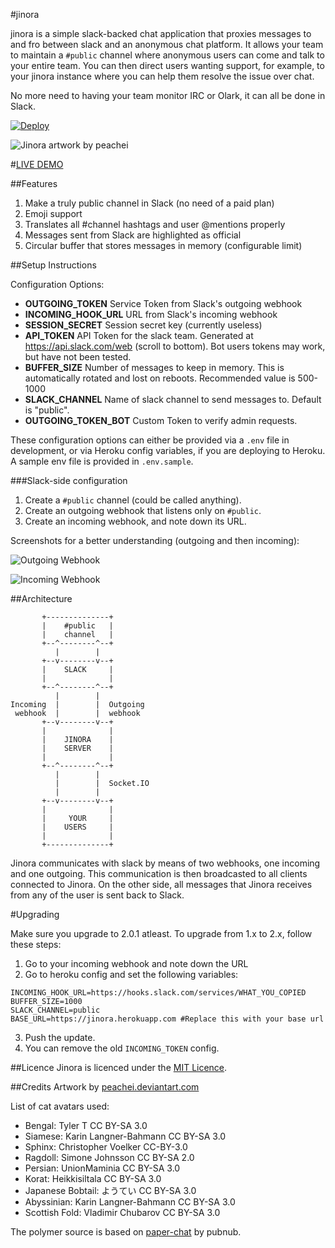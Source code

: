 #jinora

jinora is a simple slack-backed chat application that proxies messages to and fro between slack and an anonymous chat platform. It allows your team to maintain a `#public` channel where anonymous users can come and talk to your entire team. You can then direct users wanting support, for example, to your jinora instance where you can help them resolve the issue over chat. 

No more need to having your team monitor IRC or Olark, it can all be done in Slack.

[![Deploy](https://www.herokucdn.com/deploy/button.png)](https://heroku.com/deploy?template=https://github.com/sdslabs/jinora)

![Jinora artwork by peachei](https://i.imgur.com/WNRjxyN.jpg)

#[LIVE DEMO](http://chat.sdslabs.co)

##Features

1. Make a truly public channel in Slack (no need of a paid plan)
2. Emoji support
3. Translates all #channel hashtags and user @mentions properly
4. Messages sent from Slack are highlighted as official
5. Circular buffer that stores messages in memory (configurable limit)

##Setup Instructions

Configuration Options:

- **OUTGOING_TOKEN** Service Token from Slack's outgoing webhook
- **INCOMING_HOOK_URL** URL from Slack's incoming webhook
- **SESSION_SECRET** Session secret key (currently useless)
- **API_TOKEN** API Token for the slack team. Generated at <https://api.slack.com/web> (scroll to bottom). Bot users tokens may work, but have not been tested.
- **BUFFER_SIZE** Number of messages to keep in memory. This is automatically rotated and lost on reboots. Recommended value is 500-1000
- **SLACK_CHANNEL** Name of slack channel to send messages to. Default is "public".
- **OUTGOING_TOKEN_BOT** Custom Token to verify admin requests.

These configuration options can either be provided via a `.env` file in development, or via Heroku config variables, if you are deploying to Heroku. A sample env file is provided in `.env.sample`.

###Slack-side configuration
1. Create a `#public` channel (could be called anything).
2. Create an outgoing webhook that listens only on `#public`.
3. Create an incoming webhook, and note down its URL.

Screenshots for a better understanding (outgoing and then incoming):

![Outgoing Webhook](http://i.imgur.com/dja9jqa.png)

![Incoming Webhook](http://i.imgur.com/iCDEAok.png)

##Architecture

           +--------------+        
           |    #public   |        
           |    channel   |        
           +--^--------^--+        
              |        |           
           +--v--------v--+        
           |    SLACK     |        
           |              |        
           +--^--------^--+        
              |        |           
    Incoming  |        |  Outgoing 
     webhook  |        |  webhook  
           +--v--------v--+        
           |              |        
           |    JINORA    |        
           |    SERVER    |        
           |              |        
           +--^--------^--+        
              |        |           
              |        |  Socket.IO
              |        |           
           +--v--------v--+        
           |              |        
           |     YOUR     |        
           |    USERS     |        
           |              |        
           +--------------+        

Jinora communicates with slack by means of two webhooks, one incoming and one outgoing. This communication is then broadcasted to all clients connected to Jinora. On the other side, all messages that Jinora receives from any of the user is sent back to Slack.

#Upgrading

Make sure you upgrade to 2.0.1 atleast. To upgrade from 1.x to 2.x, follow these steps:

1. Go to your incoming webhook and note down the URL
2. Go to heroku config and set the following variables:  
```
INCOMING_HOOK_URL=https://hooks.slack.com/services/WHAT_YOU_COPIED
BUFFER_SIZE=1000
SLACK_CHANNEL=public
BASE_URL=https://jinora.herokuapp.com #Replace this with your base url
```
3. Push the update.
4. You can remove the old `INCOMING_TOKEN` config.

##Licence
Jinora is licenced under the [MIT Licence](http://nemo.mit-license.org/).

##Credits
Artwork by [peachei.deviantart.com](http://peachei.deviantart.com/art/Older-Jinora-317463839)

List of cat avatars used:

- Bengal: Tyler T CC BY-SA 3.0
- Siamese: Karin Langner-Bahmann CC BY-SA 3.0
- Sphinx: Christopher Voelker CC-BY-3.0
- Ragdoll: Simone Johnsson CC BY-SA 2.0
- Persian: UnionMaminia CC BY-SA 3.0
- Korat: Heikkisiltala CC BY-SA 3.0
- Japanese Bobtail: ようてい CC BY-SA 3.0
- Abyssinian: Karin Langner-Bahmann CC BY-SA 3.0
- Scottish Fold: Vladimir Chubarov CC BY-SA 3.0

The polymer source is based on [paper-chat](https://github.com/pubnub/paper-chat) by pubnub.
